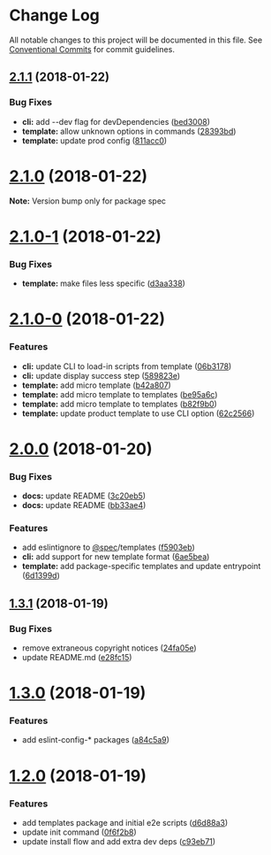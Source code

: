 # Change Log

All notable changes to this project will be documented in this file.
See [Conventional Commits](https://conventionalcommits.org) for commit guidelines.

<a name="2.1.1"></a>
## [2.1.1](https://github.com/joshblack/spec/compare/v2.1.0...v2.1.1) (2018-01-22)


### Bug Fixes

* **cli:** add --dev flag for devDependencies ([bed3008](https://github.com/joshblack/spec/commit/bed3008))
* **template:** allow unknown options in commands ([28393bd](https://github.com/joshblack/spec/commit/28393bd))
* **template:** update prod config ([811acc0](https://github.com/joshblack/spec/commit/811acc0))




<a name="2.1.0"></a>
# [2.1.0](https://github.com/joshblack/spec/compare/v2.1.0-1...v2.1.0) (2018-01-22)




**Note:** Version bump only for package spec

<a name="2.1.0-1"></a>
# [2.1.0-1](https://github.com/joshblack/spec/compare/v2.1.0-0...v2.1.0-1) (2018-01-22)


### Bug Fixes

* **template:** make files less specific ([d3aa338](https://github.com/joshblack/spec/commit/d3aa338))




<a name="2.1.0-0"></a>
# [2.1.0-0](https://github.com/joshblack/spec/compare/v2.0.0...v2.1.0-0) (2018-01-22)


### Features

* **cli:** update CLI to load-in scripts from template ([06b3178](https://github.com/joshblack/spec/commit/06b3178))
* **cli:** update display success step ([589823e](https://github.com/joshblack/spec/commit/589823e))
* **template:** add micro template ([b42a807](https://github.com/joshblack/spec/commit/b42a807))
* **template:** add micro template to templates ([be95a6c](https://github.com/joshblack/spec/commit/be95a6c))
* **template:** add micro template to templates ([b82f9b0](https://github.com/joshblack/spec/commit/b82f9b0))
* **template:** update product template to use CLI option ([62c2566](https://github.com/joshblack/spec/commit/62c2566))




<a name="2.0.0"></a>
# [2.0.0](https://github.com/joshblack/spec/compare/v1.3.1...v2.0.0) (2018-01-20)


### Bug Fixes

* **docs:** update README ([3c20eb5](https://github.com/joshblack/spec/commit/3c20eb5))
* **docs:** update README ([bb33ae4](https://github.com/joshblack/spec/commit/bb33ae4))


### Features

* add eslintignore to [@spec](https://github.com/spec)/templates ([f5903eb](https://github.com/joshblack/spec/commit/f5903eb))
* **cli:** add support for new template format ([6ae5bea](https://github.com/joshblack/spec/commit/6ae5bea))
* **template:** add package-specific templates and update entrypoint ([6d1399d](https://github.com/joshblack/spec/commit/6d1399d))




<a name="1.3.1"></a>
## [1.3.1](https://github.com/joshblack/spec/compare/v1.3.0...v1.3.1) (2018-01-19)


### Bug Fixes

* remove extraneous copyright notices ([24fa05e](https://github.com/joshblack/spec/commit/24fa05e))
* update README.md ([e28fc15](https://github.com/joshblack/spec/commit/e28fc15))




<a name="1.3.0"></a>
# [1.3.0](https://github.com/joshblack/spec/compare/v1.2.0...v1.3.0) (2018-01-19)


### Features

* add eslint-config-* packages ([a84c5a9](https://github.com/joshblack/spec/commit/a84c5a9))




<a name="1.2.0"></a>
# [1.2.0](https://github.com/joshblack/spec/compare/v1.1.6...v1.2.0) (2018-01-19)


### Features

* add templates package and initial e2e scripts ([d6d88a3](https://github.com/joshblack/spec/commit/d6d88a3))
* update init command ([0f6f2b8](https://github.com/joshblack/spec/commit/0f6f2b8))
* update install flow and add extra dev deps ([c93eb71](https://github.com/joshblack/spec/commit/c93eb71))
